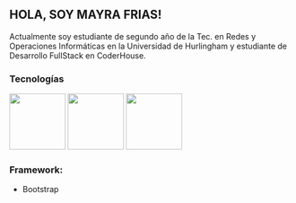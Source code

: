 ## HOLA, SOY MAYRA FRIAS!
Actualmente soy estudiante de segundo año de la Tec. en Redes y Operaciones Informáticas en la Universidad de Hurlingham y estudiante de Desarrollo FullStack en CoderHouse.

### **Tecnologías**
<div>
   <picture>
      <img height=100px src="https://user-images.githubusercontent.com/91628860/272631085-522234cd-d763-4770-9a25-9795fdad2d2b.png">
   </picture>
   <picture>
      <img height=100px src="https://user-images.githubusercontent.com/91628860/272634050-8faa5f00-47e3-4028-8b48-0bd0904444e8.png">
   </picture>
   <picture>
      <img height=100px src="https://user-images.githubusercontent.com/91628860/272635831-a0c0e3da-4a3c-404c-a196-e5c09c05d6b6.png">
   </picture>
</div>

### **Framework:**
- Bootstrap
  


